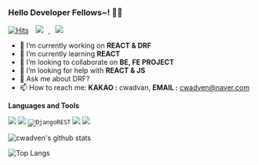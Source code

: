 ### Hello Developer Fellows~! 👨‍💻 <br/>
[![Hits](https://hits.seeyoufarm.com/api/count/incr/badge.svg?url=https%3A%2F%2Fgithub.com%2Fcwadven%2Fhit-counter&count_bg=%2379C83D&title_bg=%23555555&icon=&icon_color=%23E7E7E7&title=hits&edge_flat=false)](https://hits.seeyoufarm.com)
<a href="https://cwadven.github.io/">
    <img 
        src="http://img.shields.io/badge/-Algorithm%20Blog-655ced?style=flat&logo=github&link=https://cwadven.github.io/"
        style="height : auto; margin-left : 10px; margin-right : 10px;"/>
</a>
<a href="https://dalgona.shop/">
    <img 
        src="http://img.shields.io/badge/-Tech%20Blog-092E20?style=flat&logo=django&link=https://nulls.co.kr/"
        style="height : auto; margin-left : 10px; margin-right : 10px;"/>
</a>

- 🔭 I’m currently working on **REACT & DRF**
- 🌱 I’m currently learning **REACT**
- 👯 I’m looking to collaborate on **BE, FE PROJECT**
- 🤔 I’m looking for help with **REACT & JS**
- 💬 Ask me about DRF?
- 📫 How to reach me: **KAKAO :** cwadvan, **EMAIL :** cwadven@naver.com

**Languages and Tools**  

<code><img src="https://img.shields.io/badge/python%20-%2314354C.svg?&style=for-the-badge&logo=python&logoColor=white"/></code>
<code><img src="https://img.shields.io/badge/django%20-%23092E20.svg?&style=for-the-badge&logo=django&logoColor=white"/></code>
<code><img alt="DjangoREST" src="https://img.shields.io/badge/DJANGO-REST-ff1709?style=for-the-badge&logo=django&logoColor=white&color=ff1709&labelColor=gray"/></code>
<code><img src="https://img.shields.io/badge/react-%2320232a.svg?style=for-the-badge&logo=react&logoColor=%2361DAFB"/></code>
<code><img src="https://img.shields.io/badge/git%20-%23F05033.svg?&style=for-the-badge&logo=git&logoColor=white"/></code>

![cwadven's github stats](https://github-readme-stats.vercel.app/api?username=cwadven&show_icons=true&count_private=true&theme=buefy)

![Top Langs](https://github-readme-stats.vercel.app/api/top-langs/?username=cwadven&layout=compact&hide_border=true)

<!--
**cwadven/cwadven** is a ✨ _special_ ✨ repository because its `README.md` (this file) appears on your GitHub profile.

Here are some ideas to get you started:

- 🔭 I’m currently working on ALGORITHM
- 🌱 I’m currently learning MACHINE LEARNING
- 👯 I’m looking to collaborate on BE, FE PROJECT
- 🤔 I’m looking for help with MACHINE LEARNING & REACT & JS
- 💬 Ask me about DRF?
- 📫 How to reach me: KAKAO cwadvan, EMAIL cwadven@naver.com
-->
